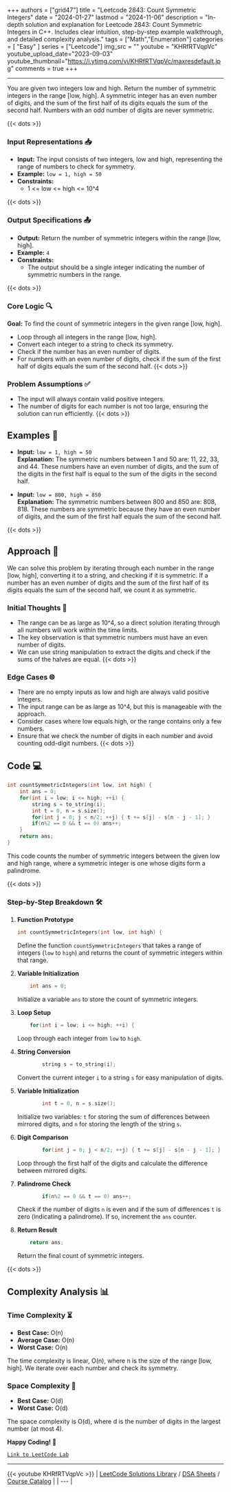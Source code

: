
+++
authors = ["grid47"]
title = "Leetcode 2843:   Count Symmetric Integers"
date = "2024-01-27"
lastmod = "2024-11-06"
description = "In-depth solution and explanation for Leetcode 2843:   Count Symmetric Integers in C++. Includes clear intuition, step-by-step example walkthrough, and detailed complexity analysis."
tags = ["Math","Enumeration"]
categories = [
    "Easy"
]
series = ["Leetcode"]
img_src = ""
youtube = "KHRfRTVqpVc"
youtube_upload_date="2023-09-03"
youtube_thumbnail="https://i.ytimg.com/vi/KHRfRTVqpVc/maxresdefault.jpg"
comments = true
+++



---
You are given two integers low and high. Return the number of symmetric integers in the range [low, high]. A symmetric integer has an even number of digits, and the sum of the first half of its digits equals the sum of the second half. Numbers with an odd number of digits are never symmetric.
<!--more-->
{{< dots >}}
### Input Representations 📥
- **Input:** The input consists of two integers, low and high, representing the range of numbers to check for symmetry.
- **Example:** `low = 1, high = 50`
- **Constraints:**
	- 1 <= low <= high <= 10^4

{{< dots >}}
### Output Specifications 📤
- **Output:** Return the number of symmetric integers within the range [low, high].
- **Example:** `4`
- **Constraints:**
	- The output should be a single integer indicating the number of symmetric numbers in the range.

{{< dots >}}
### Core Logic 🔍
**Goal:** To find the count of symmetric integers in the given range [low, high].

- Loop through all integers in the range [low, high].
- Convert each integer to a string to check its symmetry.
- Check if the number has an even number of digits.
- For numbers with an even number of digits, check if the sum of the first half of digits equals the sum of the second half.
{{< dots >}}
### Problem Assumptions ✅
- The input will always contain valid positive integers.
- The number of digits for each number is not too large, ensuring the solution can run efficiently.
{{< dots >}}
## Examples 🧩
- **Input:** `low = 1, high = 50`  \
  **Explanation:** The symmetric numbers between 1 and 50 are: 11, 22, 33, and 44. These numbers have an even number of digits, and the sum of the digits in the first half is equal to the sum of the digits in the second half.

- **Input:** `low = 800, high = 850`  \
  **Explanation:** The symmetric numbers between 800 and 850 are: 808, 818. These numbers are symmetric because they have an even number of digits, and the sum of the first half equals the sum of the second half.

{{< dots >}}
## Approach 🚀
We can solve this problem by iterating through each number in the range [low, high], converting it to a string, and checking if it is symmetric. If a number has an even number of digits and the sum of the first half of its digits equals the sum of the second half, we count it as symmetric.

### Initial Thoughts 💭
- The range can be as large as 10^4, so a direct solution iterating through all numbers will work within the time limits.
- The key observation is that symmetric numbers must have an even number of digits.
- We can use string manipulation to extract the digits and check if the sums of the halves are equal.
{{< dots >}}
### Edge Cases 🌐
- There are no empty inputs as low and high are always valid positive integers.
- The input range can be as large as 10^4, but this is manageable with the approach.
- Consider cases where low equals high, or the range contains only a few numbers.
- Ensure that we check the number of digits in each number and avoid counting odd-digit numbers.
{{< dots >}}
## Code 💻
```cpp
int countSymmetricIntegers(int low, int high) {
    int ans = 0;
    for(int i = low; i <= high; ++i) {
        string s = to_string(i);
        int t = 0, n = s.size();
        for(int j = 0; j < n/2; ++j) { t += s[j] - s[n - j - 1]; }
        if(n%2 == 0 && t == 0) ans++;
    }
    return ans;
}
```

This code counts the number of symmetric integers between the given low and high range, where a symmetric integer is one whose digits form a palindrome.

{{< dots >}}
### Step-by-Step Breakdown 🛠️
1. **Function Prototype**
	```cpp
	int countSymmetricIntegers(int low, int high) {
	```
	Define the function `countSymmetricIntegers` that takes a range of integers (`low` to `high`) and returns the count of symmetric integers within that range.

2. **Variable Initialization**
	```cpp
	    int ans = 0;
	```
	Initialize a variable `ans` to store the count of symmetric integers.

3. **Loop Setup**
	```cpp
	    for(int i = low; i <= high; ++i) {
	```
	Loop through each integer from `low` to `high`.

4. **String Conversion**
	```cpp
	        string s = to_string(i);
	```
	Convert the current integer `i` to a string `s` for easy manipulation of digits.

5. **Variable Initialization**
	```cpp
	        int t = 0, n = s.size();
	```
	Initialize two variables: `t` for storing the sum of differences between mirrored digits, and `n` for storing the length of the string `s`.

6. **Digit Comparison**
	```cpp
	        for(int j = 0; j < n/2; ++j) { t += s[j] - s[n - j - 1]; }
	```
	Loop through the first half of the digits and calculate the difference between mirrored digits.

7. **Palindrome Check**
	```cpp
	        if(n%2 == 0 && t == 0) ans++;
	```
	Check if the number of digits `n` is even and if the sum of differences `t` is zero (indicating a palindrome). If so, increment the `ans` counter.

8. **Return Result**
	```cpp
	    return ans;
	```
	Return the final count of symmetric integers.

{{< dots >}}
## Complexity Analysis 📊
### Time Complexity ⏳
- **Best Case:** O(n)
- **Average Case:** O(n)
- **Worst Case:** O(n)

The time complexity is linear, O(n), where n is the size of the range [low, high]. We iterate over each number and check its symmetry.

### Space Complexity 💾
- **Best Case:** O(d)
- **Worst Case:** O(d)

The space complexity is O(d), where d is the number of digits in the largest number (at most 4).

**Happy Coding! 🎉**


[`Link to LeetCode Lab`](https://leetcode.com/problems/count-symmetric-integers/description/)

---
{{< youtube KHRfRTVqpVc >}}
| [LeetCode Solutions Library](https://grid47.xyz/leetcode/) / [DSA Sheets](https://grid47.xyz/sheets/) / [Course Catalog](https://grid47.xyz/courses/) |
| --- |
